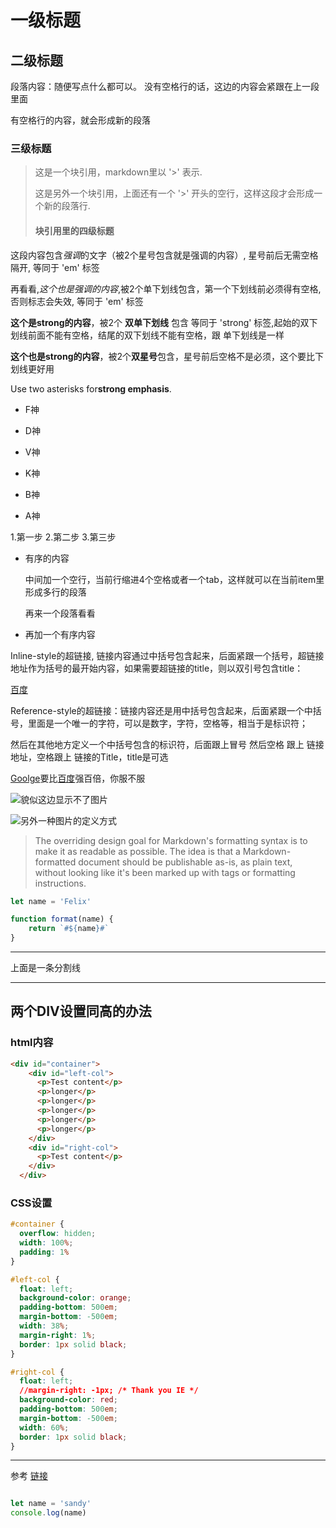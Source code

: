 # 一级标题

## 二级标题

段落内容：随便写点什么都可以。
没有空格行的话，这边的内容会紧跟在上一段里面

有空格行的内容，就会形成新的段落

### 三级标题

> 这是一个块引用，markdown里以 '>' 表示.
>
> 这是另外一个块引用，上面还有一个 '>' 开头的空行，这样这段才会形成一个新的段落行.
>
> #### 块引用里的四级标题

这段内容包含*强调*的文字（被2个星号包含就是强调的内容）, 星号前后无需空格隔开, 等同于 'em' 标签

再看看,_这个也是强调的内容_,被2个单下划线包含，第一个下划线前必须得有空格, 否则标志会失效, 等同于 'em' 标签

__这个是strong的内容__，被2个 __双单下划线__ 包含 等同于 'strong' 标签,起始的双下划线前面不能有空格，结尾的双下划线不能有空格，跟 单下划线是一样

**这个也是strong的内容**，被2个**双星号**包含，星号前后空格不是必须，这个要比下划线更好用

Use two asterisks for**strong emphasis**.

+ F神
+ D神
+ V神

+ K神
+ B神
+ A神

1.第一步
2.第二步
3.第三步

[Google Link]: http://www.google.com/ "Google"
[2]: http://www.baidu.com/ "百毒"

+ 有序的内容

    中间加一个空行，当前行缩进4个空格或者一个tab，这样就可以在当前item里形成多行的段落

    再来一个段落看看

+ 再加一个有序内容

Inline-style的超链接, 链接内容通过中括号包含起来，后面紧跟一个括号，超链接地址作为括号的最开始内容，如果需要超链接的title，则以双引号包含title：

[百度](http://www.baidu.com "这是超链接的标题")

Reference-style的超链接：链接内容还是用中括号包含起来，后面紧跟一个中括号，里面是一个唯一的字符，可以是数字，字符，空格等，相当于是标识符；

然后在其他地方定义一个中括号包含的标识符，后面跟上冒号 然后空格 跟上 链接地址，空格跟上 链接的Title，title是可选

[Goolge][Google Link]要比[百度][2]强百倍，你服不服

![貌似这边显示不了图片](https://www.baidu.com/img/gaokao_pc_22894732028445b2e2caaf21ebc5e508.png '标题得用双引号包含')

![另外一种图片的定义方式][baidu picture]

[baidu picture]: https://www.baidu.com/img/gaokao_pc_22894732028445b2e2caaf21ebc5e508.png "标题得用双引号包含"

> The overriding design goal for Markdown's
> formatting syntax is to make it as readable
> as possible. The idea is that a
> Markdown-formatted document should be
> publishable as-is, as plain text, without
> looking like it's been marked up with tags
> or formatting instructions.

```javascript
let name = 'Felix'

function format(name) {
    return `#${name}#`
}
```

----
上面是一条分割线

----

## 两个DIV设置同高的办法

### html内容

``` html
<div id="container">
    <div id="left-col">
      <p>Test content</p>
      <p>longer</p>
      <p>longer</p>
      <p>longer</p>
      <p>longer</p>
      <p>longer</p>
    </div>
    <div id="right-col">
      <p>Test content</p>
    </div>
  </div>
```

### CSS设置

``` css
#container {
  overflow: hidden;
  width: 100%;
  padding: 1%
}

#left-col {
  float: left;
  background-color: orange;
  padding-bottom: 500em;
  margin-bottom: -500em;
  width: 38%;
  margin-right: 1%;
  border: 1px solid black;
}

#right-col {
  float: left;
  //margin-right: -1px; /* Thank you IE */
  background-color: red;
  padding-bottom: 500em;
  margin-bottom: -500em;
  width: 60%;
  border: 1px solid black;
}

```

----
参考 [链接](https://stackoverflow.com/questions/1205159/html-css-making-two-floating-divs-the-same-height "同高设置")

```javascript

let name = 'sandy'
console.log(name)

```
